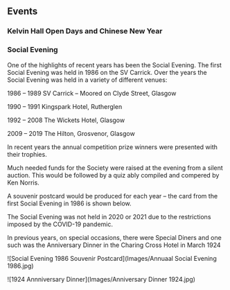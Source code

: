 ## Events

### Kelvin Hall Open Days and Chinese New Year

### Social Evening
One of the highlights of recent years has been the Social Evening. The first Social Evening was held in 1986 on the SV Carrick. Over the years the Social Evening was held in a variety of different venues:

1986 – 1989 SV Carrick – Moored on Clyde Street, Glasgow

1990 – 1991 Kingspark Hotel, Rutherglen

1992 – 2008 The Wickets Hotel, Glasgow

2009 – 2019 The Hilton, Grosvenor, Glasgow

In recent years the annual competition prize winners were presented with their trophies.

Much needed funds for the Society were raised at the evening from a silent auction. This would be followed by a quiz ably compiled and compered by Ken Norris.

A souvenir postcard would be produced for each year – the card from the first Social Evening in 1986 is shown below.

The Social Evening was not held in 2020 or 2021 due to the restrictions imposed by the COVID-19 pandemic.

In previous years, on special occasions, there were Special Diners and one such was the Anniversary Dinner in the Charing Cross Hotel in March 1924

![Social Evening 1986 Souvenir Postcard](Images/Annuaal Social Evening 1986.jpg)

![1924 Annniversary Dinner](Images/Anniversary Dinner 1924.jpg)

